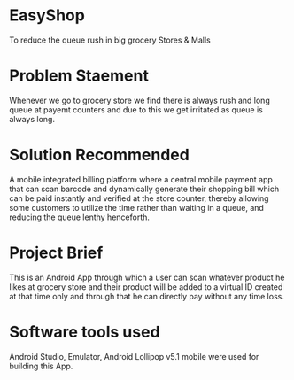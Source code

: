 # EasyShop
To reduce the queue rush in big grocery Stores &amp; Malls

# Problem Staement
Whenever we go to grocery store we find there is always rush and long queue at payemt counters and due to this we get irritated as queue is always long.

# Solution Recommended
A mobile integrated billing platform where a central mobile payment app that can scan barcode and dynamically generate their shopping bill which can be paid instantly and verified at the store counter, thereby allowing some customers to utilize the time rather than waiting in a queue, and reducing the  queue lenthy henceforth.

# Project Brief 
This is an Android App through which a user can scan whatever product he likes at grocery store and their product will be added to a virtual ID created at that time only and through that he can directly pay without any time loss.


# Software tools used
Android Studio, Emulator, Android Lollipop v5.1 mobile were used for building this App.
